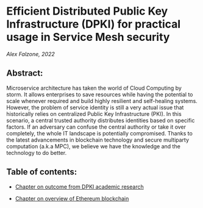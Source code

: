 # Efficient Distributed Public Key Infrastructure (DPKI) for practical usage in Service Mesh security

*Alex Falzone, 2022*

## Abstract:

Microservice architecture has taken the world of Cloud Computing by storm. It allows enterprises to save resources while having the potential to scale whenever required and build highly resilient and self-healing systems. However, the problem of service identity is still a very actual issue that historically relies on centralized Public Key Infrastructure (PKI).
In this scenario, a central trusted authority distributes identities based on specific factors. If an adversary can confuse the central authority or take it over completely, the whole IT landscape is potentially compromised. Thanks to the latest advancements in blockchain technology and secure multiparty computation (a.k.a MPC), we believe we have the knowledge and the technology to do better.


## Table of contents:

- [Chapter on outcome from DPKI academic research](./academic_research.md)

- [Chapter on overview of Ethereum blockchain ](./overview_on_ethereum.md)



